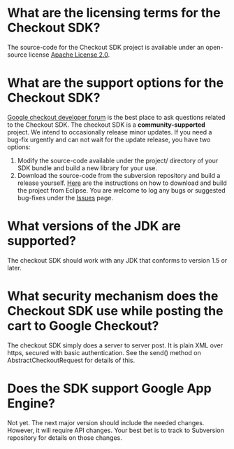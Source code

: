 # What are the licensing terms for the Checkout SDK? #
The source-code for the Checkout SDK project is available under an open-source license [Apache License 2.0](http://www.apache.org/licenses/).

# What are the support options for the Checkout SDK? #
[Google checkout developer forum](http://groups.google.com/group/google-checkout-developers-forum) is the best place to ask questions related to the Checkout SDK.
The checkout SDK is a **community-supported** project. We intend to occasionally release minor updates. If you need a bug-fix urgently and can not wait for the update release, you have two options:
  1. Modify the source-code available under the project/ directory of your SDK bundle and build a new library for your use.
  1. Download the source-code from the subversion repository and build a release yourself. [Here](http://code.google.com/p/google-checkout-java-sdk/wiki/EclipseProjectSetup) are the instructions on how to download and build the project from Eclipse.
You are welcome to log any bugs or suggested bug-fixes under the [Issues](http://code.google.com/p/google-checkout-java-sdk/issues/list) page.

# What versions of the JDK are supported? #
The checkout SDK should work with any JDK that conforms to version 1.5 or later.

# What security mechanism does the Checkout SDK use while posting the cart to Google Checkout? #
The checkout SDK simply does a server to server post.  It is plain XML over https, secured with basic authentication.  See the send() method on AbstractCheckoutRequest for details of this.

# Does the SDK support Google App Engine? #
Not yet. The next major version should include the needed changes. However, it will require API changes. Your best bet is to track to Subversion repository for details on those changes.